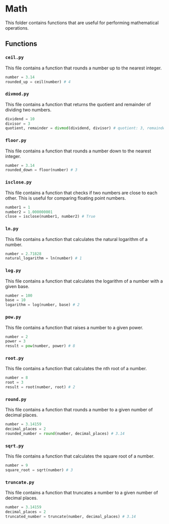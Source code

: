 # Math

This folder contains functions that are useful for performing mathematical operations.

## Functions

### `ceil.py`
This file contains a function that rounds a number up to the nearest integer.
```python
number = 3.14
rounded_up = ceil(number) # 4
```

### `divmod.py`
This file contains a function that returns the quotient and remainder of dividing two numbers.
```python
dividend = 10
divisor = 3
quotient, remainder = divmod(dividend, divisor) # quotient: 3, remainder: 1
```

### `floor.py`
This file contains a function that rounds a number down to the nearest integer.
```python
number = 3.14
rounded_down = floor(number) # 3
```

### `isclose.py`
This file contains a function that checks if two numbers are close to each other. This is useful for comparing floating point numbers.
```python
number1 = 1
number2 = 1.000000001
close = isclose(number1, number2) # True
```

### `ln.py`
This file contains a function that calculates the natural logarithm of a number.
```python
number = 2.71828
natural_logarithm = ln(number) # 1
```

### `log.py`
This file contains a function that calculates the logarithm of a number with a given base.
```python
number = 100
base = 10
logarithm = log(number, base) # 2
```

### `pow.py`
This file contains a function that raises a number to a given power.
```python
number = 2
power = 3
result = pow(number, power) # 8
```

### `root.py`
This file contains a function that calculates the nth root of a number.
```python
number = 8
root = 3
result = root(number, root) # 2
```

### `round.py`
This file contains a function that rounds a number to a given number of decimal places.
```python
number = 3.14159
decimal_places = 2
rounded_number = round(number, decimal_places) # 3.14
```

### `sqrt.py`
This file contains a function that calculates the square root of a number.
```python
number = 9
square_root = sqrt(number) # 3
```

### `truncate.py`
This file contains a function that truncates a number to a given number of decimal places.
```python
number = 3.14159
decimal_places = 2
truncated_number = truncate(number, decimal_places) # 3.14
```
